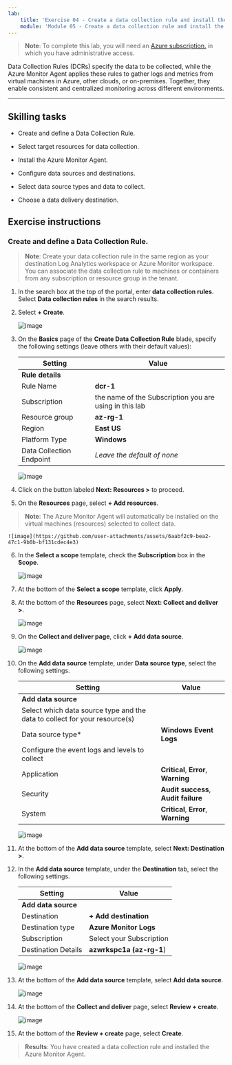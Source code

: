 ```yaml
---
lab:
    title: 'Exercise 04 - Create a data collection rule and install the Azure Monitor Agent'    
    module: 'Module 05 - Create a data collection rule and install the Azure Monitor Agent'
---
```



>**Note**: To complete this lab, you will need an [Azure subscription.](https://azure.microsoft.com/en-us/free/?azure-portal=true) in which you have administrative access. 


Data Collection Rules (DCRs) specify the data to be collected, while the Azure Monitor Agent applies these rules to gather logs and metrics from virtual machines in Azure, other clouds, or on-premises. Together, they enable consistent and centralized monitoring across different environments.

---

## Skilling tasks

- Create and define a Data Collection Rule.

- Select target resources for data collection.

- Install the Azure Monitor Agent.
  
- Configure data sources and destinations.

- Select data source types and data to collect.

- Choose a data delivery destination.

## Exercise instructions 

### Create and define a Data Collection Rule.

>**Note**: Create your data collection rule in the same region as your destination Log Analytics workspace or Azure Monitor workspace. You can associate the data collection rule to machines or containers from any subscription or resource group in the tenant.

1. In the search box at the top of the portal, enter **data collection rules**. Select **Data collection rules** in the search results.
  
2. Select **+ Create**.
  
   ![image](https://github.com/user-attachments/assets/99b9ac51-f2f4-466f-80bb-79d74874b573)

3. On the **Basics** page of the **Create Data Collection Rule** blade, specify the following settings (leave others with their default values):

    |Setting|Value|
    |---|---|
    |**Rule details**|
    |Rule Name|**dcr-1**|
    |Subscription|the name of the Subscription you are using in this lab|
    |Resource group|**az-rg-1**|
    |Region|**East US**|
    |Platform Type|**Windows**|
    |Data Collection Endpoint|*Leave the default of none*|

    ![image](https://github.com/user-attachments/assets/35c527cf-499d-44b9-966f-0114b8643ef2)

4. Click on the button labeled **Next: Resources >** to proceed.
   
5. On the **Resources** page, select **+ Add resources**.
  
>**Note**: The Azure Monitor Agent will automatically be installed on the virtual machines (resources) selected to collect data.

    ![image](https://github.com/user-attachments/assets/6aabf2c9-bea2-47c1-9b0b-bf131cdec4e3)

6. In the **Select a scope** template, check the **Subscription** box in the **Scope**.

    ![image](https://github.com/user-attachments/assets/2215e8cd-5047-4fc6-91ba-b2c645571bbd)

7. At the bottom of the **Select a scope** template, click **Apply**.
  
8. At the bottom of the **Resources** page, select **Next: Collect and deliver >**. 

    ![image](https://github.com/user-attachments/assets/717226c3-5ce0-454f-93a4-11b0e67d5a23)

9. On the **Collect and deliver page**, click **+ Add data source**.

    ![image](https://github.com/user-attachments/assets/0809cf5b-a460-40d1-8508-e42ba7ce78c1)

10. On the **Add data source** template, under **Data source type**, select the following settings.
    
    |Setting|Value|
    |---|---|
    |**Add data source**|
    |Select which data source type and the data to collect for your resource(s)|
    |Data source type*|**Windows Event Logs**|
    |Configure the event logs and levels to collect|
    |Application|**Critical**, **Error**, **Warning**|
    |Security|**Audit success**, **Audit failure**|
    |System|**Critical**, **Error**, **Warning**|

    ![image](https://github.com/user-attachments/assets/5bc891ea-8cef-4baa-95c4-a432364179b1)

11. At the bottom of the **Add data source** template, select **Next: Destination >**.
   
12. In the **Add data source** template, under the **Destination** tab, select the following settings.
    
    |Setting|Value|
    |---|---|
    |**Add data source**|
    |Destination|**+ Add destination**|
    |Destination type|**Azure Monitor Logs**|
    |Subscription|Select your Subscription|
    |Destination Details|**azwrkspc1a (az-rg-1**)

    ![image](https://github.com/user-attachments/assets/e00c17c8-5a70-4caa-8504-92f482cc5e57)

13. At the bottom of the **Add data source** template, select **Add data source**.

    ![image](https://github.com/user-attachments/assets/4277089c-971c-4334-a49d-6ac6bfe93ff4)

14. At the bottom of the **Collect and deliver** page, select **Review + create**.

    ![image](https://github.com/user-attachments/assets/0235fed9-6309-444c-9269-b9dbd1118b63)

15. At the bottom of the **Review + create** page, select **Create**.

> **Results**: You have created a data collection rule and installed the Azure Monitor Agent.
